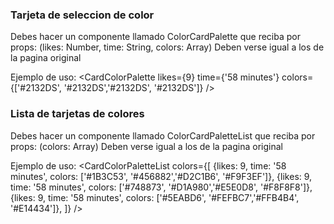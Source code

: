 ### Tarjeta de seleccion de color

Debes hacer un componente llamado ColorCardPalette que reciba por props:  (likes: Number, time: String, colors: Array)
Deben verse igual a los de la pagina original

Ejemplo de uso: 
<CardColorPalette 
    likes={9} 
    time={'58 minutes'} 
    colors={['#2132DS', '#2132DS','#2132DS', '#2132DS']} 
/>

### Lista de tarjetas de colores

Debes hacer un componente llamado ColorCardPaletteList que reciba por props:  (colors: Array)
Deben verse igual a los de la pagina original

Ejemplo de uso:
<CardColorPaletteList 
    colors={[
        {likes: 9, time: '58 minutes', colors: ['#1B3C53', '#456882','#D2C1B6', '#F9F3EF']},
        {likes: 9, time: '58 minutes', colors: ['#748873', '#D1A980','#E5E0D8', '#F8F8F8']},
        {likes: 9, time: '58 minutes', colors: ['#5EABD6', '#FEFBC7','#FFB4B4', '#E14434']},
    ]}
/>